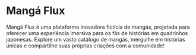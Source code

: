 # Mangá Flux

Mangá Flux é uma plataforma inovadora fictícia de mangás, projetada para oferecer uma experiência imersiva para os fãs de histórias em quadrinhos japonesas. Explore um vasto catálogo de mangás, mergulhe em histórias únicas e compartilhe suas próprias criações com a comunidade!